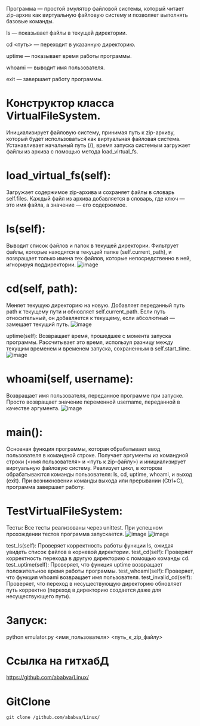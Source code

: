 Программа — простой эмулятор файловой системы, который читает zip-архив как виртуальную файловую систему и позволяет выполнять базовые команды.


ls — показывает файлы в текущей директории.

cd <путь> — переходит в указанную директорию.

uptime — показывает время работы программы.

whoami — выводит имя пользователя.

exit — завершает работу программы.


# Конструктор класса VirtualFileSystem.
Инициализирует файловую систему, принимая путь к zip-архиву, который будет использоваться как виртуальная файловая система.
Устанавливает начальный путь (/), время запуска системы и загружает файлы из архива с помощью метода load_virtual_fs.


# load_virtual_fs(self):
Загружает содержимое zip-архива и сохраняет файлы в словарь self.files.
Каждый файл из архива добавляется в словарь, где ключ — это имя файла, а значение — его содержимое.


# ls(self):
Выводит список файлов и папок в текущей директории.
Фильтрует файлы, которые находятся в текущей папке (self.current_path), и возвращает только имена тех файлов, которые непосредственно в ней, игнорируя поддиректории.
![image](https://github.com/user-attachments/assets/bd3173fb-ca76-4c8d-b1a4-2b64a344c430)




# cd(self, path):
Меняет текущую директорию на новую.
Добавляет переданный путь path к текущему пути и обновляет self.current_path. Если путь относительный, он добавляется к текущему, если абсолютный — замещает текущий путь.
![image](https://github.com/user-attachments/assets/f33b0400-dcc7-424f-8048-c5fc2e13bdfc)



uptime(self):
Возвращает время, прошедшее с момента запуска программы.
Рассчитывает это время, используя разницу между текущим временем и временем запуска, сохраненным в self.start_time.
![image](https://github.com/user-attachments/assets/230d5645-086d-4624-a929-a40af679abe4)



# whoami(self, username):
Возвращает имя пользователя, переданное программе при запуске.
Просто возвращает значение переменной username, переданной в качестве аргумента.
![image](https://github.com/user-attachments/assets/32cfc952-c1d1-4882-81ec-a48c255d1121)



# main():
Основная функция программы, которая обрабатывает ввод пользователя в командной строке.
Получает аргументы из командной строки (<имя пользователя> и <путь к zip-файлу>) и инициализирует виртуальную файловую систему.
Реализует цикл, в котором обрабатываются команды пользователя: ls, cd, uptime, whoami, и выход (exit).
При возникновении команды выхода или прерывании (Ctrl+C), программа завершает работу.


# TestVirtualFileSystem:
Тесты:
Все тесты реализованы через unittest. При успешном прохождении тестов программа запускается.
![image](https://github.com/user-attachments/assets/efdfc170-8716-464c-a7b0-6867ca753a6c)
![image](https://github.com/user-attachments/assets/c566a712-5a8a-414d-b8db-dc8768c0ac21)


test_ls(self): Проверяет корректность работы функции ls, ожидая увидеть список файлов в корневой директории.
test_cd(self): Проверяет корректность перехода в другую директорию с помощью команды cd.
test_uptime(self): Проверяет, что функция uptime возвращает положительное время работы программы.
test_whoami(self): Проверяет, что функция whoami возвращает имя пользователя.
test_invalid_cd(self): Проверяет, что переход в несуществующую директорию обновляет путь корректно (переход в директорию создается даже для несуществующего пути).

# Запуск:

python emulator.py <имя_пользователя> <путь_к_zip_файлу>

# Ссылка на гитхабД
https://github.com/ababva/Linux/
# GitClone
```git clone /github.com/ababva/Linux/```
